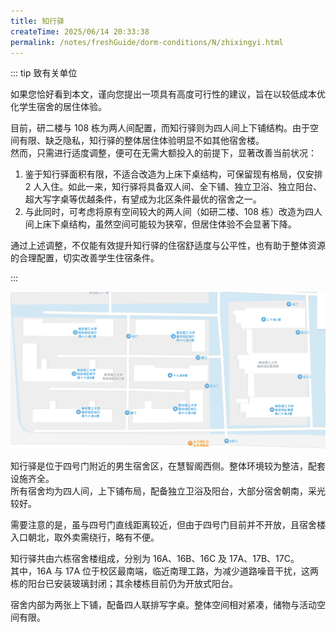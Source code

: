 ```yaml
---
title: 知行驿
createTime: 2025/06/14 20:33:38
permalink: /notes/freshGuide/dorm-conditions/N/zhixingyi.html
---
```



::: tip 致有关单位

如果您恰好看到本文，谨向您提出一项具有高度可行性的建议，旨在以较低成本优化学生宿舍的居住体验。

目前，研二楼与 108 栋为两人间配置，而知行驿则为四人间上下铺结构。由于空间有限、缺乏隐私，知行驿的整体居住体验明显不如其他宿舍楼。  
然而，只需进行适度调整，便可在无需大额投入的前提下，显著改善当前状况：

1. 鉴于知行驿面积有限，不适合改造为上床下桌结构，可保留现有格局，仅安排 2 人入住。如此一来，知行驿将具备双人间、全下铺、独立卫浴、独立阳台、超大写字桌等优越条件，有望成为北区条件最优的宿舍之一。
2. 与此同时，可考虑将原有空间较大的两人间（如研二楼、108 栋）改造为四人间上床下桌结构，虽然空间可能较为狭窄，但居住体验不会显著下降。

通过上述调整，不仅能有效提升知行驿的住宿舒适度与公平性，也有助于整体资源的合理配置，切实改善学生住宿条件。

:::


![知行驿](../static/ZhiXingYi/1.png)

知行驿是位于四号门附近的男生宿舍区，在慧智阁西侧。整体环境较为整洁，配套设施齐全。  
所有宿舍均为四人间，上下铺布局，配备独立卫浴及阳台，大部分宿舍朝南，采光较好。

需要注意的是，虽与四号门直线距离较近，但由于四号门目前并不开放，且宿舍楼入口朝北，取外卖需绕行，略有不便。

知行驿共由六栋宿舍楼组成，分别为 16A、16B、16C 及 17A、17B、17C。  
其中，16A 与 17A 位于校区最南端，临近南理工路，为减少道路噪音干扰，这两栋的阳台已安装玻璃封闭；其余楼栋目前仍为开放式阳台。

宿舍内部为两张上下铺，配备四人联排写字桌。整体空间相对紧凑，储物与活动空间有限。